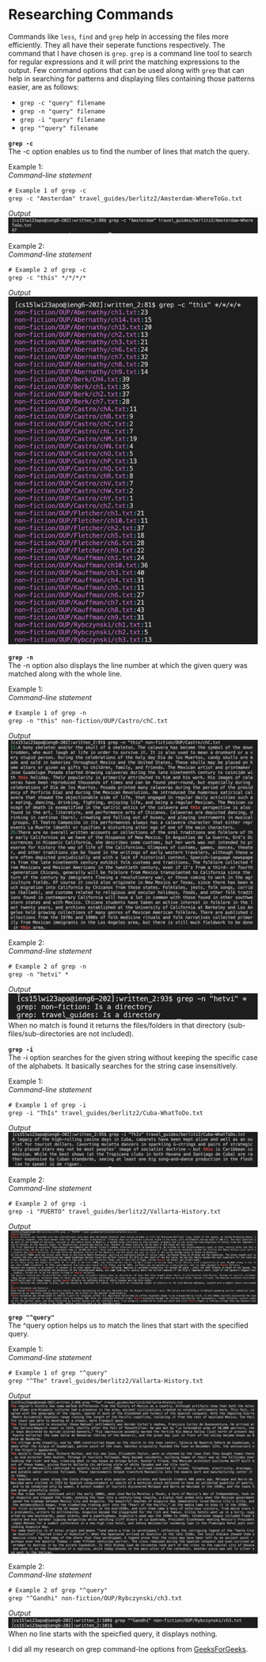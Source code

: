 # Researching Commands
Commands like `less`, `find` and `grep` help in accessing the files more efficiently. They all have their seperate functions respectively. The command
that I have chosen is `grep`. `grep` is a command line tool to search for regular expressions and it will print the matching expressions to the output.
Few command options that can be used along with `grep` that can help in searching for patterns and displaying files containing those patterns easier, are
as follows:
- `grep -c "query" filename`
- `grep -n "query" filename`
- `grep -i "query" filename`
- `grep "^query" filename`



**`grep -c`**\
The -c option enables us to find the number of lines that match the query.


Example 1:\
*Command-line statement*
```
# Example 1 of grep -c
grep -c "Amsterdam" travel_guides/berlitz2/Amsterdam-WhereToGo.txt
```
*Output*\
![Amsterdam](https://github.com/hetvi1511/cse15l-lab-reports/blob/main/-c%20amsterdam.png)

Example 2:\
*Command-line statement*
```
# Example 2 of grep -c
grep -c "this" */*/*/*
```
*Output*\
![this](https://github.com/hetvi1511/cse15l-lab-reports/blob/main/-c%20this.png)


**`grep -n`**\
The -n option also displays the line number at which the given query was matched along with the whole line.


Example 1:\
*Command-line statement*
```
# Example 1 of grep -n
grep -n "this" non-fiction/OUP/Castro/chC.txt
```
*Output*\
![this](https://github.com/hetvi1511/cse15l-lab-reports/blob/main/-n%20this.png)

Example 2:\
*Command-line statement*
```
# Example 2 of grep -n
grep -n "hetvi" *
```
*Output*\
![hetvi](https://github.com/hetvi1511/cse15l-lab-reports/blob/main/-n%20hetvi.png)\
When no match is found it returns the files/folders in that directory (sub-files/sub-directories are not included).



**`grep -i`**\
The -i option searches for the given string without keeping the specific case of the alphabets. It basically searches for the string case insensitively.


Example 1:\
*Command-line statement*
```
# Example 1 of grep -i
grep -i "ThIs" travel_guides/berlitz2/Cuba-WhatToDo.txt
```
*Output*\
![this](https://github.com/hetvi1511/cse15l-lab-reports/blob/main/-i%20this.png)

Example 2:\
*Command-line statement*
```
# Example 2 of grep -i
grep -i "PUERTO" travel_guides/berlitz2/Vallarta-History.txt
```
*Output*\
![puerto](https://github.com/hetvi1511/cse15l-lab-reports/blob/main/-i%20puerto.png)

**`grep "^query"`**\
The ^query option helps us to match the lines that start with the specified query.


Example 1:\
*Command-line statement*
```
# Example 1 of grep "^query"
grep "^The" travel_guides/berlitz2/Vallarta-History.txt
```
*Output*\
![the](https://github.com/hetvi1511/cse15l-lab-reports/blob/main/%5E%20the.png)

Example 2:\
*Command-line statement*
```
# Example 2 of grep "^query"
grep "^Gandhi" non-fiction/OUP/Rybczynski/ch3.txt
```
*Output*\
![gandhi](https://github.com/hetvi1511/cse15l-lab-reports/blob/main/%5E%20gandhi.png)\
When no line starts with the speicfied query, it displays nothing.


I did all my research on grep command-lne options from [GeeksForGeeks](https://www.geeksforgeeks.org/grep-command-in-unixlinux/).
